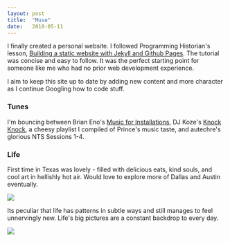 ```yaml
---
layout: post
title:  "Muse"
date:   2018-05-11
---
```

I finally created a personal website. I followed Programming Historian's lesson, [Building a static website with Jekyll and Github Pages](https://programminghistorian.org/lessons/building-static-sites-with-jekyll-github-pages#on-windows-). The tutorial was concise and easy to follow. It was the perfect starting point for someone like me who had no prior web development experience.


I aim to keep this site up to date by adding new content and more character as I continue Googling how to code stuff.


### Tunes


I'm bouncing between Brian Eno's [Music for Installations](https://open.spotify.com/album/3z6IlwN9dnSMNXDI2nMbfq?si=0ILGkymATsivdlwVXQrNnQ), DJ Koze's [Knock Knock](https://open.spotify.com/album/0sT4nyNxsvGNQr1O8OR83O?si=k3Idwjv1T7y5HboIGneUXA), a cheesy playlist I compiled of Prince's music taste, and autechre's glorious NTS Sessions 1-4.


### Life


First time in Texas was lovely - filled with delicious eats, kind souls, and cool art in hellishly hot air. Would love to explore more of Dallas and Austin eventually.


![](../../../images/dallas.jpg)


Its peculiar that life has patterns in subtle ways and still manages to feel unnervingly new. Life's big pictures are a constant backdrop to every day.


![](../../../images/charles.jpg)
